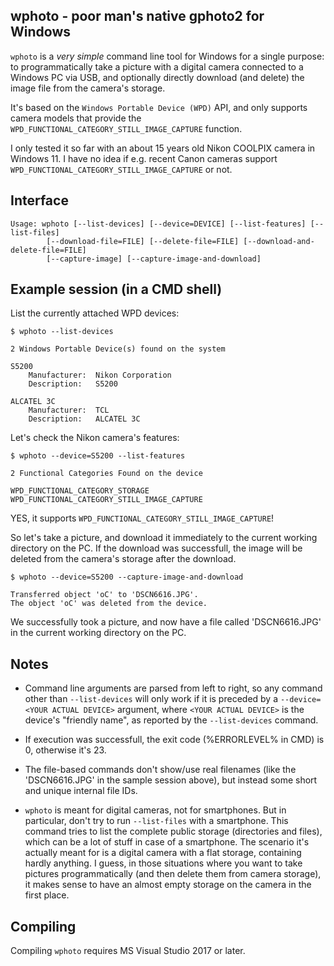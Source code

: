 ## wphoto - poor man's native gphoto2 for Windows

`wphoto` is a *very simple* command line tool for Windows for a single purpose: to programmatically take a picture with a digital camera connected to a Windows PC via USB, and optionally directly download (and delete) the image file from the camera's storage.

It's based on the `Windows Portable Device (WPD)` API, and only supports camera models that provide the `WPD_FUNCTIONAL_CATEGORY_STILL_IMAGE_CAPTURE` function.

I only tested it so far with an about 15 years old Nikon COOLPIX camera in Windows 11. I have no idea if e.g. recent Canon cameras support `WPD_FUNCTIONAL_CATEGORY_STILL_IMAGE_CAPTURE` or not.


## Interface

```
Usage: wphoto [--list-devices] [--device=DEVICE] [--list-features] [--list-files]
        [--download-file=FILE] [--delete-file=FILE] [--download-and-delete-file=FILE]
        [--capture-image] [--capture-image-and-download]
``` 

## Example session (in a CMD shell)

List the currently attached WPD devices:
```
$ wphoto --list-devices

2 Windows Portable Device(s) found on the system

S5200
    Manufacturer:  Nikon Corporation
    Description:   S5200

ALCATEL 3C
    Manufacturer:  TCL
    Description:   ALCATEL 3C
```
Let's check the Nikon camera's features:
```
$ wphoto --device=S5200 --list-features

2 Functional Categories Found on the device

WPD_FUNCTIONAL_CATEGORY_STORAGE
WPD_FUNCTIONAL_CATEGORY_STILL_IMAGE_CAPTURE
```
YES, it supports `WPD_FUNCTIONAL_CATEGORY_STILL_IMAGE_CAPTURE`!  
  
So let's take a picture, and download it immediately to the current working directory on the PC. If the download was successfull, the image will be deleted from the camera's storage after the download.
```
$ wphoto --device=S5200 --capture-image-and-download

Transferred object 'oC' to 'DSCN6616.JPG'.
The object 'oC' was deleted from the device.
```
We successfully took a picture, and now have a file called 'DSCN6616.JPG' in the current working directory on the PC.

## Notes

- Command line arguments are parsed from left to right, so any command other than `--list-devices` will only work if it is preceded by a `--device=<YOUR ACTUAL DEVICE>` argument, where `<YOUR ACTUAL DEVICE>` is the device's "friendly name", as reported by the `--list-devices`  command.

- If execution was successfull, the exit code (%ERRORLEVEL% in CMD) is 0, otherwise it's 23.

- The file-based commands don't show/use real filenames (like the 'DSCN6616.JPG' in the sample session above), but instead some short and unique internal file IDs.

- `wphoto` is meant for digital cameras, not for smartphones. But in particular, don't try to run `--list-files` with a smartphone. This command tries to list the complete public storage (directories and files), which can be a lot of stuff in case of a smartphone. The scenario it's actually meant for is a digital camera with a flat storage, containing hardly anything. I guess, in those situations where you want to take pictures programmatically (and then delete them from camera storage), it makes sense to have an almost empty storage on the camera in the first place.

## Compiling

Compiling `wphoto` requires MS Visual Studio 2017 or later.
